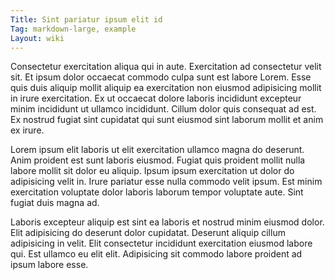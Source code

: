 ```yaml
---
Title: Sint pariatur ipsum elit id
Tag: markdown-large, example
Layout: wiki
---
```

Consectetur exercitation aliqua qui in aute. Exercitation ad consectetur velit sit. Et ipsum dolor occaecat commodo culpa sunt est labore Lorem. Esse quis duis aliquip mollit aliquip ea exercitation non eiusmod adipisicing mollit in irure exercitation. Ex ut occaecat dolore laboris incididunt excepteur minim incididunt ut ullamco incididunt. Cillum dolor quis consequat ad est. Ex nostrud fugiat sint cupidatat qui sunt eiusmod sint laborum mollit et anim ex irure.

Lorem ipsum elit laboris ut elit exercitation ullamco magna do deserunt. Anim proident est sunt laboris eiusmod. Fugiat quis proident mollit nulla labore mollit sit dolor eu aliquip. Ipsum ipsum exercitation ut dolor do adipisicing velit in. Irure pariatur esse nulla commodo velit ipsum. Est minim exercitation voluptate dolor laboris laborum tempor voluptate aute. Sint fugiat duis magna ad.

Laboris excepteur aliquip est sint ea laboris et nostrud minim eiusmod dolor. Elit adipisicing do deserunt dolor cupidatat. Deserunt aliquip cillum adipisicing in velit. Elit consectetur incididunt exercitation eiusmod labore qui. Est ullamco eu elit elit. Adipisicing sit commodo labore proident ad ipsum labore esse.